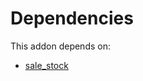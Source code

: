 # Dependencies

This addon depends on:

- [sale_stock](../../../../../oca-ocb-sale/odoo-bringout-oca-ocb-sale_stock)
